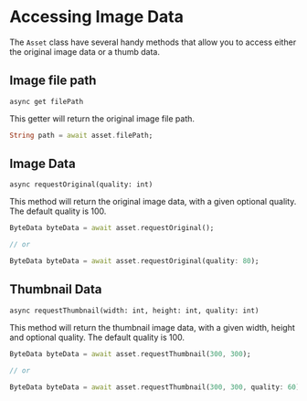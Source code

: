 # Accessing Image Data

The `Asset` class have several handy methods that allow you to access either
the original image data or a thumb data.

## Image file path

`async get filePath`

This getter will return the original image file path.

```dart
String path = await asset.filePath;
```

## Image Data

`async requestOriginal(quality: int)`

This method will return the original image data, with a given optional quality. The default
quality is 100.

```dart
ByteData byteData = await asset.requestOriginal();

// or

ByteData byteData = await asset.requestOriginal(quality: 80);
```

## Thumbnail Data

`async requestThumbnail(width: int, height: int, quality: int)`

This method will return the thumbnail image data, with a given width, height and optional quality. 
The default quality is 100.

```dart
ByteData byteData = await asset.requestThumbnail(300, 300);

// or

ByteData byteData = await asset.requestThumbnail(300, 300, quality: 60);
```
